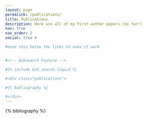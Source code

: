 ```yaml
---
layout: page
permalink: /publications/
title: Publications
description: Here are all of my first-author papers (so far!)
nav: true
nav_order: 2
social: true # 

#move this below the lines to make it work


#<!-- Bibsearch Feature -->

#{% include bib_search.liquid %}

#<div class="publications">

#{% bibliography %}

#</div>
---
```



<!-- _pages/publications.md -->
<div class="publications">

{% bibliography %}

</div>

